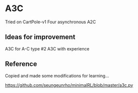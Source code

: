 
# A3C

Tried on CartPole-v1
Four asynchronous A2C

## Ideas for improvement

A3C for A-C type #2
A3C with experience

## Reference

Copied and made some modifications for learning...

https://github.com/seungeunrho/minimalRL/blob/master/a3c.py

